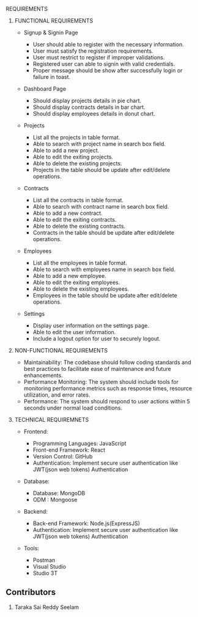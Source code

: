 REQUIREMENTS

1. FUNCTIONAL REQUIREMENTS

     *  Signup & Signin Page
          * User should able to register with the necessary information.
          * User must satisfy the registration requirements.
          * User must restrict to register if improper validations.
          * Registered user can able to signin with valid credentials.
          * Proper message should be show after successfully login or failure in toast.
          
     * Dashboard Page
          * Should display projects details in pie chart.
          * Should display contracts details in bar chart.
          * Should display employees details in donut chart.

     * Projects
          * List all the projects in table format.
          * Able to search with project name in search box field.
          * Able to add a new project.
          * Able to edit the exiting projects.
          * Able to delete the existing projects.
          * Projects in the table should be update after edit/delete operations.

     * Contracts
          * List all the contracts in table format.
          * Able to search with contract name in search box field.
          * Able to add a new contract.
          * Able to edit the exiting contracts.
          * Able to delete the existing contracts.
          * Contracts in the table should be update after edit/delete operations.

     * Employees
          * List all the employees in table format.
          * Able to search with employees name in search box field.
          * Able to add a new employee.
          * Able to edit the exiting employees.
          * Able to delete the existing employees.
          * Employees in the table should be update after edit/delete operations.

     * Settings  
          * Display user information on the settings page.
          * Able to edit the user information.
          * Include a logout option for user to securely logout.


2. NON-FUNCTIONAL REQUIREMENTS

     * Maintainability: The codebase should follow coding standards and best practices to facilitate ease of maintenance and future enhancements.
     * Performance Monitoring: The system should include tools for monitoring performance metrics such as response times, resource utilization, and error rates.
     * Performance: The system should respond to user actions within 5 seconds under normal load conditions.
        
3. TECHNICAL REQUIREMNETS

     * Frontend:
          * Programming Languages: JavaScript
          * Front-end Framework: React
          * Version Control: GitHub
          * Authentication: Implement secure user authentication  like JWT(json web tokens) Authentication

     * Database:
          * Database: MongoDB
          * ODM : Mongoose

     * Backend:
          * Back-end Framework: Node.js(ExpressJS)
          * Authentication: Implement secure user authentication  like JWT(json web tokens) Authentication

     * Tools: 
          * Postman
          * Visual Studio
          * Studio 3T


## Contributors
1. Taraka Sai Reddy Seelam
